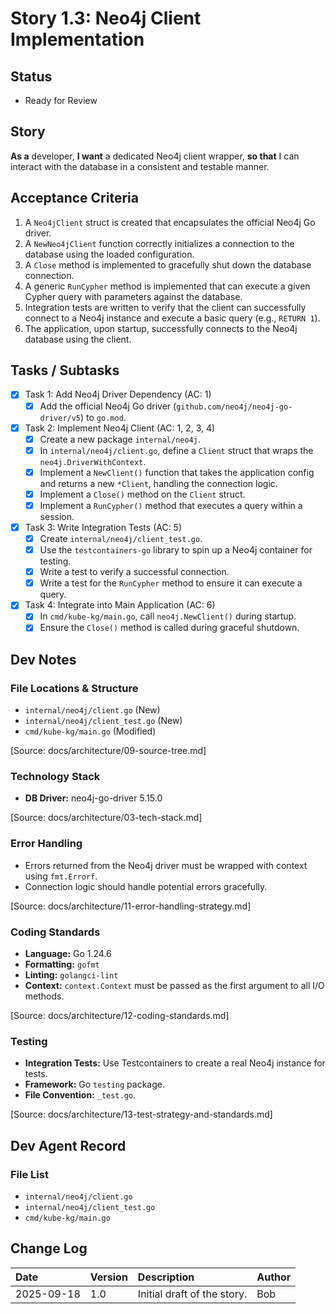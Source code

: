 # Story 1.3: Neo4j Client Implementation

## Status
- Ready for Review

## Story
**As a** developer,
**I want** a dedicated Neo4j client wrapper,
**so that** I can interact with the database in a consistent and testable manner.

## Acceptance Criteria
1. A `Neo4jClient` struct is created that encapsulates the official Neo4j Go driver.
2. A `NewNeo4jClient` function correctly initializes a connection to the database using the loaded configuration.
3. A `Close` method is implemented to gracefully shut down the database connection.
4. A generic `RunCypher` method is implemented that can execute a given Cypher query with parameters against the database.
5. Integration tests are written to verify that the client can successfully connect to a Neo4j instance and execute a basic query (e.g., `RETURN 1`).
6. The application, upon startup, successfully connects to the Neo4j database using the client.

## Tasks / Subtasks
- [x] Task 1: Add Neo4j Driver Dependency (AC: 1)
  - [x] Add the official Neo4j Go driver (`github.com/neo4j/neo4j-go-driver/v5`) to `go.mod`.
- [x] Task 2: Implement Neo4j Client (AC: 1, 2, 3, 4)
  - [x] Create a new package `internal/neo4j`.
  - [x] In `internal/neo4j/client.go`, define a `Client` struct that wraps the `neo4j.DriverWithContext`.
  - [x] Implement a `NewClient()` function that takes the application config and returns a new `*Client`, handling the connection logic.
  - [x] Implement a `Close()` method on the `Client` struct.
  - [x] Implement a `RunCypher()` method that executes a query within a session.
- [x] Task 3: Write Integration Tests (AC: 5)
  - [x] Create `internal/neo4j/client_test.go`.
  - [x] Use the `testcontainers-go` library to spin up a Neo4j container for testing.
  - [x] Write a test to verify a successful connection.
  - [x] Write a test for the `RunCypher` method to ensure it can execute a query.
- [x] Task 4: Integrate into Main Application (AC: 6)
  - [x] In `cmd/kube-kg/main.go`, call `neo4j.NewClient()` during startup.
  - [x] Ensure the `Close()` method is called during graceful shutdown.

## Dev Notes

### File Locations & Structure
- `internal/neo4j/client.go` (New)
- `internal/neo4j/client_test.go` (New)
- `cmd/kube-kg/main.go` (Modified)

[Source: docs/architecture/09-source-tree.md]

### Technology Stack
- **DB Driver:** neo4j-go-driver 5.15.0

[Source: docs/architecture/03-tech-stack.md]

### Error Handling
- Errors returned from the Neo4j driver must be wrapped with context using `fmt.Errorf`.
- Connection logic should handle potential errors gracefully.

[Source: docs/architecture/11-error-handling-strategy.md]

### Coding Standards
- **Language:** Go 1.24.6
- **Formatting:** `gofmt`
- **Linting:** `golangci-lint`
- **Context:** `context.Context` must be passed as the first argument to all I/O methods.

[Source: docs/architecture/12-coding-standards.md]

### Testing
- **Integration Tests:** Use Testcontainers to create a real Neo4j instance for tests.
- **Framework:** Go `testing` package.
- **File Convention:** `_test.go`.

[Source: docs/architecture/13-test-strategy-and-standards.md]

## Dev Agent Record

### File List
- `internal/neo4j/client.go`
- `internal/neo4j/client_test.go`
- `cmd/kube-kg/main.go`

## Change Log

| Date       | Version | Description                | Author |
| :--------- | :------ | :------------------------- | :----- |
| 2025-09-18 | 1.0     | Initial draft of the story. | Bob    |
